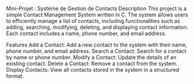 Mini-Projet : Système de Gestion de Contacts
Description
This project is a simple Contact Management System written in C. The system allows users to efficiently manage a list of contacts, including functionalities such as adding, searching, modifying, deleting, and displaying contact information. Each contact includes a name, phone number, and email address.

Features
Add a Contact: Add a new contact to the system with their name, phone number, and email address.
Search a Contact: Search for a contact by name or phone number.
Modify a Contact: Update the details of an existing contact.
Delete a Contact: Remove a contact from the system.
Display Contacts: View all contacts stored in the system in a structured format.
